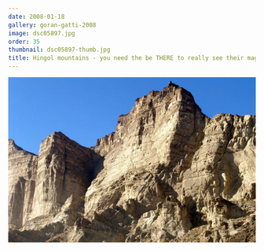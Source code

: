 ```yaml
---
date: 2008-01-18
gallery: goran-gatti-2008
image: dsc05897.jpg
order: 35
thumbnail: dsc05897-thumb.jpg
title: Hingol mountains - you need the be THERE to really see their magical beauty
---
```


![Hingol mountains - you need the be THERE to really see their magical beauty](./dsc05897.jpg)